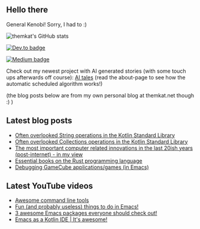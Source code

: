 ## Hello there
General Kenobi! Sorry, I had to :)

![themkat's GitHub stats](https://github-readme-stats.vercel.app/api?username=themkat)


[![Dev.to badge](https://img.shields.io/badge/-DevTo-lightgray?logo=dev.to)](https://dev.to/themkat)

[![Medium badge](https://img.shields.io/badge/-Medium-darkblue?logo=medium)](https://medium.com/@themkat)

Check out my newest project with AI generated stories (with some touch ups afterwards off course):
[AI tales](https://aitales.themkat.net/)
(read the about-page to see how the automatic scheduled algorithm works!)


(the blog posts below are from my own personal blog at themkat.net though :) )


<!--
**themkat/themkat** is a ✨ _special_ ✨ repository because its `README.md` (this file) appears on your GitHub profile.

Here are some ideas to get you started:

- 🔭 I’m currently working on ...
- 🌱 I’m currently learning ...
- 👯 I’m looking to collaborate on ...
- 🤔 I’m looking for help with ...
- 💬 Ask me about ...
- 📫 How to reach me: ...
- 😄 Pronouns: ...
- ⚡ Fun fact: ...
-->


## Latest blog posts
<!-- BLOG-POST-LIST:START -->
- [Often overlooked String operations in the Kotlin Standard Library](https://themkat.net/2023/03/06/kotlin_strings_stdlib.html)
- [Often overlooked Collections operations in the Kotlin Standard Library](https://themkat.net/2023/03/04/kotlin_collections_stdlib.html)
- [The most important computer related innovations in the last 20ish years &lpar;post-internet&rpar; - in my view](https://themkat.net/2023/02/25/important_computer_related_innovations.html)
- [Essential books on the Rust programming language](https://themkat.net/2023/02/22/essential_rust_books.html)
- [Debugging GameCube applications/games &lpar;in Emacs&rpar;](https://themkat.net/2023/01/13/gamecube_debugging.html)
<!-- BLOG-POST-LIST:END -->


## Latest YouTube videos
<!-- YOUTUBE-LIST:START -->
- [Awesome command line tools](https://www.youtube.com/watch?v=tLS9KbDhtFQ)
- [Fun &lpar;and probably useless&rpar; things to do in Emacs!](https://www.youtube.com/watch?v=G4kyCBEVvr8)
- [3 awesome Emacs packages everyone should check out!](https://www.youtube.com/watch?v=9O_0vwrLCow)
- [Emacs as a Kotlin IDE | It&#39;s awesome!](https://www.youtube.com/watch?v=J4s3T0dd5CY)
<!-- YOUTUBE-LIST:END -->
